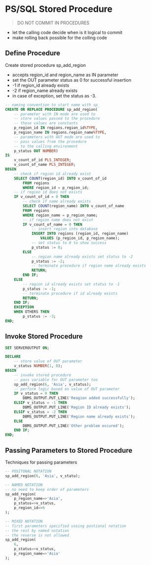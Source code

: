 # PS/SQL Stored Procedure

> DO NOT COMMIT IN PROCEDURES
- let the calling code decide when is it logical to commit
- make rolling back possible for the colling code

## Define Procedure

 Create stored procedure sp_add_region
 - accepts region_id and region_name as IN parameter
 - set the OUT parameter status as 0 for successful insertion
 - -1 if region_id already exists
 - -2 if region_name already exists
 - in case of exception, set the status as -3.

```sql
-- naming convention to start name with sp_
CREATE OR REPLACE PROCEDURE sp_add_region(
    -- parameter with IN mode are used to 
    -- store values passed to the procedure
    -- these values are constants
    p_region_id IN regions.region_id%TYPE,
    p_region_name IN regions.region_name%TYPE,
    -- parameters with OUT mode are used to
    -- pass values from the procedure
    -- to the calling environment
    p_status OUT NUMBER)
IS
    v_count_of_id PLS_INTEGER;
    v_count_of_name PLS_INTEGER;
BEGIN
    -- check if region id already exist
    SELECT COUNT(region_id) INTO v_count_of_id
        FROM regions
        WHERE region_id = p_region_id;
    -- if region id does not exists
    IF v_count_of_id = 0 THEN
        -- check if name already exists
        SELECT COUNT(region_name) INTO v_count_of_name
        FROM regions
        WHERE region_name = p_region_name;
        -- if region name does not exist
        IF v_count_of_name = 0 THEN
            -- insert region into database
            INSERT INTO regions (region_id, region_name)
                VALUES (p_region_id, p_region_name);
            -- set status to 0 to show success
            p_status := 0;
        ELSE 
            -- region name already exists set status to -2
            p_status := -2;
            -- terminate procedure if region name already exists
            RETURN;
        END IF;
    ELSE
        -- region id already exists set status to -1
        p_status := -1;
        -- terminate procedure if id already exists
        RETURN;
    END IF;
    EXCEPTION
    WHEN OTHERS THEN
        p_status := -3;
END;
```

## Invoke Stored Procedure

```sql
SET SERVEROUTPUT ON;

DECLARE
    -- store value of OUT parameter
    v_status NUMBER(1, 0);
BEGIN
    -- invoke stored procedure
    -- pass variable for OUT parameter too
    sp_add_region(6, 'Asia', v_status);
    -- perform logic based on value of OUT parameter
    IF v_status = 0 THEN
        DBMS_OUTPUT.PUT_LINE('Reagion added successfully');
    ELSIF v_status = -1 THEN
        DBMS_OUTPUT.PUT_LINE('Region ID already exists');
    ELSIF v_status = -2 THEN
        DBMS_OUTPUT.PUT_LINE('Region name already exists');
    ELSE
        DBMS_OUTPUT.PUT_LINE('Other problem occured');
    END IF;
END;
```

## Passing Parameters to Stored Procedure

Techniques for passing parameters
```sql
-- POSITONAL NOTATION
sp_add_region(6, 'Asia', v_statu);

-- NAMED NOTATION
-- no need to keep order of parameters
sp_add_region(
    p_region_name=>'Asia', 
    p_status=>v_status,
    p_region_id=>6
);

-- MIXED NOTATION
-- first parameters specified useing postional notation
-- the rest by named notation
-- the reverse is not allowed
sp_add_region(
    6,
    p_status=>v_status,
    p_region_name=>'Asia'
);
```
